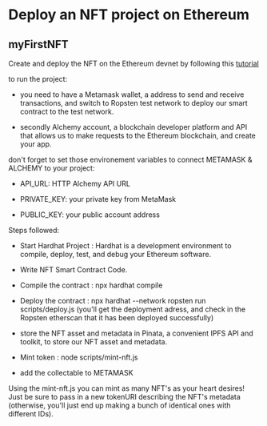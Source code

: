 # Deploy an NFT project on Ethereum

## myFirstNFT

Create and deploy the NFT on the Ethereum devnet by following this [tutorial](https://ethereum.org/en/developers/tutorials/how-to-write-and-deploy-an-nft/)

to run the project: 

- you need to have a Metamask wallet, a address to send and receive transactions, and switch to Ropsten test network to deploy our smart contract to the test network.

- secondly Alchemy account, a blockchain developer platform and API that allows us to make requests to the Ethereum blockchain, and create your app. 

don't forget to set those environement variables to connect METAMASK & ALCHEMY to your project:

- API_URL: HTTP Alchemy API URL

- PRIVATE_KEY: your private key from MetaMask

- PUBLIC_KEY: your public account address

Steps followed:

- Start Hardhat Project : Hardhat is a development environment to compile, deploy, test, and debug your Ethereum software.

- Write NFT Smart Contract Code.

- Compile the contract : npx hardhat compile

- Deploy the contract : npx hardhat --network ropsten run scripts/deploy.js (you'll get the deployment adress, and check in the Ropsten etherscan that it has been deployed successfully)
  
- store the NFT asset and metadata in Pinata, a convenient IPFS API and toolkit, to store our NFT asset and metadata.

- Mint token : node scripts/mint-nft.js

- add the collectable to METAMASK

Using the mint-nft.js you can mint as many NFT's as your heart desires! Just be sure to pass in a new tokenURI describing the NFT's 
metadata (otherwise, you'll just end up making a bunch of identical ones with different IDs).
